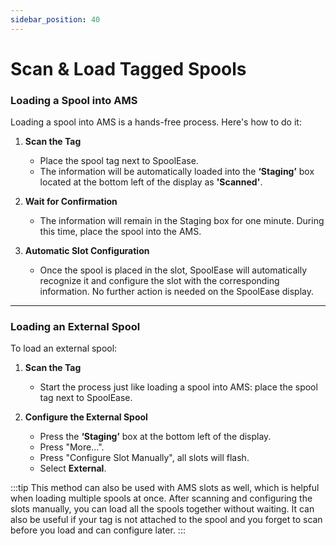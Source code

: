 ```yaml
---
sidebar_position: 40 
---
```

# Scan & Load Tagged Spools

### Loading a Spool into AMS

Loading a spool into AMS is a hands-free process. Here's how to do it:

1. **Scan the Tag**  
   - Place the spool tag next to SpoolEase.
   - The information will be automatically loaded into the **‘Staging’** box located at the bottom left of the display as **'Scanned'**.

2. **Wait for Confirmation**  
   - The information will remain in the Staging box for one minute. During this time, place the spool into the AMS.

3. **Automatic Slot Configuration**  
   - Once the spool is placed in the slot, SpoolEase will automatically recognize it and configure the slot with the corresponding information. No further action is needed on the SpoolEase display.

---

### Loading an External Spool

To load an external spool:

1. **Scan the Tag**  
   - Start the process just like loading a spool into AMS: place the spool tag next to SpoolEase.

2. **Configure the External Spool**  
   - Press the **‘Staging’** box at the bottom left of the display.  
   - Press "More...".
   - Press "Configure Slot Manually", all slots will flash.
   - Select **External**.

:::tip
This method can also be used with AMS slots as well, which is helpful when loading multiple spools at once. After scanning and configuring the slots manually, you can load all the spools together without waiting. It can also be useful if your tag is not attached to the spool and you forget to scan before you load and can configure later.
:::
